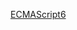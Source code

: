 [ECMAScript6](https://github.com/Fast-Javascript/Fast-Javascript.github.io/blob/master/ECMAScript6/01.Regex.md)
